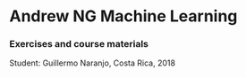 # Andrew NG Machine Learning
### Exercises and course materials

Student: Guillermo Naranjo, Costa Rica, 2018
